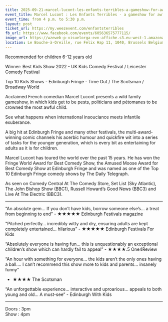 ```yaml
---
title: 2025-09-21-marcel-lucont-les-enfants-terribles-a-gameshow-for-awful-children
event_title: Marcel Lucont : Les Enfants Terribles - a gameshow for awful children
event_time: from 4 p.m. to 5:30 p.m.
layout: post
ticket_url: https://my.weezevent.com/enfantsterribles
fb_url: https://www.facebook.com/events/605636575777115/
image_url: https://wzeweb-p-visuelorga-evn-affiche.s3.eu-west-1.amazonaws.com/affiche_1271989.jpg
location: Le Bouche-à-Oreille, rue Félix Hap 11, 1040, Brussels Belgium
---
```


Recommended for children 6-12 years old

Winner: Best Kids Show 2022 - UK Kids Comedy Festival / Leicester Comedy Festival

Top 10 Kids Shows - Edinburgh Fringe - Time Out / The Scotsman / Broadway World

Acclaimed French comedian Marcel Lucont presents a wild family gameshow, in which kids get to be pests, politicians and pétomanes to be crowned the most awful child.

See what happens when international insouciance meets infantile exuberance.

A big hit at Edinburgh Fringe and many other festivals, the multi-award-winning comic channels his acerbic humour and quickfire wit into a series of tasks for the younger generation, which is every bit as entertaining for adults as it is for children.

Marcel Lucont has toured the world over the past 15 years. He has won the Fringe World Award for Best Comedy Show, the Amused Moose Award for Best Comedy Show at Edinburgh Fringe and was named as one of the Top 10 Edinburgh Fringe comedy shows by The Daily Telegraph.

As seen on Comedy Central At The Comedy Store, Set List (Sky Atlantic), The John Bishop Show (BBC1), Russell Howard’s Good News (BBC3) and Live At The Electric (BBC3).

<hr style="width:100%;" />

“An absolute gem… If you don’t have kids, borrow someone else’s… a treat from beginning to end” - ★★★★★ Edinburgh Festivals magazine

"Pitched perfectly… incredibly witty and dry, ensuring adults are kept completely entertained… hilarious” - ★★★★★ Edinburgh Festivals For Kids

“Absolutely everyone is having fun… this is unquestionably an exceptional children’s show which can hardly fail to appeal” - ★★★★.5 One4Review

“An hour with something for everyone… the kids aren’t the only ones having a ball…. I can’t recommend this show more to kids and parents… insanely funny"
 - ★★★★ The Scotsman

“An unforgettable experience… interactive and uproarious... appeals to both young and old… A must-see” - Edinburgh With Kids

<hr style="width:100%;" />
Doors : 3pm<br />
Show : 4pm
